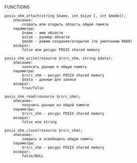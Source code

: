 FUNCTIONS

	posix_shm_attach(string $name, int $size [, int $mode]);
		описание:
			создать или открыть область общей памяти
		параметры:
			$name - имя области
			$size - размер области
			$mode - режим создания/открытия (по умолчанию 0660)
		возврат:
			false или ресурс POSIX shared memory

	posix_shm_write(resource $rsrc_shm, string $data);
		описание:
			записать данные в общую память
		параметры:
			$rsrc_shm - ресурс POSIX shared memory
			$data - данные для записи
		возврат:
			true/false

	posix_shm_read(resource $rsrc_shm);
		описание:
			получить данные из общей памяти
		параметры:
			$rsrc_shm - ресурс POSIX shared memory
		возврат:
			false или string

	posix_shm_close(resource $rsrc_shm);
		описание:
			закрыть и освободить общую память
		параметры:
			$rsrc_shm - ресурс POSIX shared memory
		возврат:
			false/NULL
